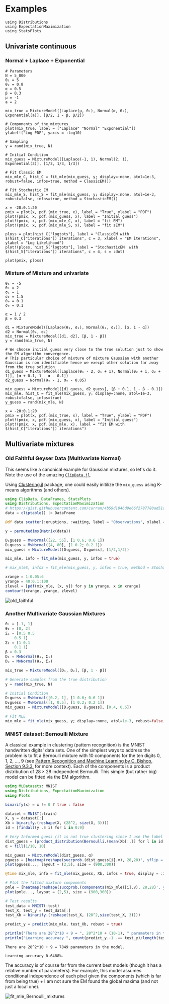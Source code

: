 
# Examples

```@example 1
using Distributions
using ExpectationMaximization
using StatsPlots
```

## Univariate continuous  

### Normal + Laplace + Exponential

```@example 1
# Parameters
N = 5_000
θ₁ = 5
θ₂ = 0.8
α = 0.5
β = 0.3
μ = -1
a = 2

mix_true = MixtureModel([Laplace(μ, θ₁), Normal(α, θ₂), Exponential(a)], [β/2, 1 - β, β/2])

# Components of the mixtures
plot(mix_true, label = ["Laplace" "Normal" "Exponential"])
ylabel!("Log PDF", yaxis = :log10)
```

```@example 1
# Sampling
y = rand(mix_true, N)

# Initial Condition
mix_guess = MixtureModel([Laplace(-1, 1), Normal(2, 1), Exponential(3)], [1/3, 1/3, 1/3])

# Fit Classic EM
mix_mle_C, hist_C = fit_mle(mix_guess, y; display=:none, atol=1e-3, robust=false, infos=true, method = ClassicEM())

# Fit Stochastic EM
mix_mle_S, hist_S = fit_mle(mix_guess, y; display=:none, atol=1e-3, robust=false, infos=true, method = StochasticEM())

x = -20:0.1:20
pmix = plot(x, pdf.(mix_true, x), label = "True", ylabel = "PDF")
plot!(pmix, x, pdf.(mix_guess, x), label = "Initial guess")
plot!(pmix, x, pdf.(mix_mle_C, x), label = "fit EM")
plot!(pmix, x, pdf.(mix_mle_S, x), label = "fit sEM")

ploss = plot(hist_C["logtots"], label = "ClassicEM with $(hist_C["iterations"]) iterations", c = 3, xlabel = "EM iterations", ylabel = "Log Likelihood")
plot!(ploss, hist_S["logtots"], label = "StochasticEM  with $(hist_S["iterations"]) iterations", c = 4, s = :dot)

plot(pmix, ploss)
```

### Mixture of Mixture and univariate

```@example 1
θ₁ = -5
θ₂ = 2
σ₁ = 1
σ₂ = 1.5
θ₀ = 0.1
σ₀ = 0.1

α = 1 / 2
β = 0.3

d1 = MixtureModel([Laplace(θ₁, σ₁), Normal(θ₂, σ₂)], [α, 1 - α])
d2 = Normal(θ₀, σ₀)
mix_true = MixtureModel([d1, d2], [β, 1 - β])
y = rand(mix_true, N)

# We choose initial guess very close to the true solution just to show the EM algorithm convergence.
# This particular choice of mixture of mixture Gaussian with another Gaussian is non identifiable hence we execpt other solution far away from the true solution
d1_guess = MixtureModel([Laplace(θ₁ - 2, σ₁ + 1), Normal(θ₂ + 1, σ₂ + 1)], [α + 0.1, 1 - α - 0.1])
d2_guess = Normal(θ₀ - 1, σ₀ - 0.05)

mix_guess = MixtureModel([d1_guess, d2_guess], [β + 0.1, 1 - β - 0.1])
mix_mle, hist_C = fit_mle(mix_guess, y; display=:none, atol=1e-3, robust=false, infos=true)
y_guess = rand(mix_mle, N)

x = -20:0.1:20
pmix = plot(x, pdf.(mix_true, x), label = "True", ylabel = "PDF")
plot!(pmix, x, pdf.(mix_guess, x), label = "Initial guess")
plot!(pmix, x, pdf.(mix_mle, x), label = "fit EM with $(hist_C["iterations"]) iterations")
```

## Multivariate mixtures

### Old Faithful Geyser Data (Multivariate Normal)

This seems like a canonical example for Gaussian mixtures, so let's do it. Note the use of the amazing [`ClipData.jl`](https://github.com/pdeffebach/ClipData.jl).

Using [Clustering.jl](https://juliastats.org/Clustering.jl/dev/index.html) package, one could easily initilize the `mix_guess` using K-means algorithms (and others).

```julia
using ClipData, DataFrames, StatsPlots
using Distributions, ExpectationMaximization
# https://gist.githubusercontent.com/curran/4b59d1046d9e66f2787780ad51a1cd87/raw/9ec906b78a98cf300947a37b56cfe70d01183200/data.tsv
data = cliptable() |> DataFrame

@df data scatter(:eruptions, :waiting, label = "Observations", xlabel = "Duration of the eruption (min)", ylabel = " Duration until the next eruption (min)")

y = permutedims(Matrix(data))

D₁guess = MvNormal([22, 55], [1 0.6; 0.6 1])
D₂guess = MvNormal([4, 80], [1 0.2; 0.2 1])
mix_guess = MixtureModel([D₁guess, D₂guess], [1/2,1/2])

mix_mle, info = fit_mle(mix_guess, y, infos = true)

# mix_mleS, infoS = fit_mle(mix_guess, y, infos = true, method = StochasticEM())

xrange = 1:0.05:6
yrange = 40:0.1:100
zlevel = [pdf(mix_mle, [x, y]) for y in yrange, x in xrange]
contour!(xrange, yrange, zlevel)
```

![old_faithful](https://user-images.githubusercontent.com/46794064/227059681-53e08e6d-8a77-4f52-b1dc-50e3e3794763.svg)

### Another Multivariate Gaussian Mixtures

```julia
θ₁ = [-1, 1]
θ₂ = [0, 2]
Σ₁ = [0.5 0.5
    0.5 1]
Σ₂ = [1 0.1
    0.1 1]
β = 0.3
D₁ = MvNormal(θ₁, Σ₁)
D₂ = MvNormal(θ₂, Σ₂)

mix_true = MixtureModel([D₁, D₂], [β, 1 - β])

# Generate samples from the true distribution
y = rand(mix_true, N)

# Initial Condition
D₁guess = MvNormal([0.2, 1], [1 0.6; 0.6 1])
D₂guess = MvNormal([1, 0.5], [1 0.2; 0.2 1])
mix_guess = MixtureModel([D₁guess, D₂guess], [0.4, 0.6])

# Fit MLE
mix_mle = fit_mle(mix_guess, y; display=:none, atol=1e-3, robust=false, infos=false)
```

### MNIST dataset: Bernoulli Mixture

A classical example in clustering (pattern recognition) is the MNIST handwritten digits' data sets.
One of the simplest ways to address the problem is to fit a Bernoulli mixture with 10 components for the ten digits 0, 1, 2, ..., 9 (see [Pattern Recognition and Machine Learning by C. Bishop, Section 9.3.3.](https://d1wqtxts1xzle7.cloudfront.net/30428242/bg0137-libre.pdf?1390888009=&response-content-disposition=inline%3B+filename%3DPattern_recognition_and_machine_learning.pdf&Expires=1679414339&Signature=fEpdcg3ZXYvfcSTtQBe6pF2UqhlrEV2hG0~djNJrglRKQRmt3iYE1OmgoEO0byuCs5HNRLFXKqKNs7l5ry-1pLTzMU87W8QqU8zn0STVozwWL-T2Yd-dmEjw-f8bbrvoq5WOzcUfj25MxLCfJRx66Q~zJwNDJYYnFeAyYFJdWnfPBf3GsR7nR6GYCQH~qvLfzGh~zOYHa7Gmr3yvz9mkjWFWMM4pAikNTmmw6F~N1rqXra2ZIL4kQqvfG-WjU-j0G5TdItSYn2FfoLcXPHXvA1nLfTB2vY5sGY8YKgFqez-~eQKt72diTZZnKNBJKnnnbZ0iWJzuTqzsqi2C4hVpLQ__&Key-Pair-Id=APKAJLOHF5GGSLRBV4ZA) for more context).
Each of the components is a product distribution of $28\times 28$ independent Bernoulli. This simple (but rather big) model can be fitted via the EM algorithm.

```julia
using MLDatasets: MNIST
using Distributions, ExpectationMaximization
using Plots

binarify(x) = x != 0 ? true : false

dataset = MNIST(:train)
X, y = dataset[:]
Xb = binarify.(reshape(X, (28^2, size(X, 3))))
id = [findall(y .∈ i) for i in 0:9]

# Very Informed guess (it is not true clustering since I use the label for the initial condition (IC). It also works good with other not too far IC )
dist_guess = [product_distribution(Bernoulli.(mean(Xb[:,l] for l in id[i]))) for i in eachindex(id)]
α = fill(1/10, 10)

mix_guess = MixtureModel(dist_guess, α)
pguess = [heatmap(reshape(succprob.(dist_guess[i].v), 28,28)', yflip = :true, cmap = :grays, clims = (0,1), ticks = :none) for i in eachindex(id)]
plot(pguess..., layout = (2,5), size = (900,300))

@time mix_mle, info = fit_mle(mix_guess, Xb, infos = true, display = :iter, robust = true)

# Plot the fitted mixture components
pmle = [heatmap(reshape(succprob.(components(mix_mle)[i].v), 28,28)', yflip = :true, cmap = :grays, clims = (0,1), ticks = :none) for i in eachindex(id)]
plot(pmle..., layout = (2,5), size = (900,300))

# Test results
test_data = MNIST(:test)
test_X, test_y = test_data[:]
test_Xb = binarify.(reshape(test_X, (28^2,size(test_X, 3))))

predict_y = predict(mix_mle, test_Xb, robust = true)

println("There are 28^2*10 + 9 = ", 28^2*10 + (10-1), " parameters in the model.")
println("Learning accuracy ", count(predict_y.-1 .== test_y)/length(test_y), "%.")
```

```jldoctest
There are 28^2*10 + 9 = 7849 parameters in the model.

Learning accuracy 0.6488%.
```

The accuracy is of course far from the current best models (though it has a relative number of parameters). For example, this model assumes conditional independence of each pixel given the components (which is far from being true) + I am not sure the EM found the global maxima (and not just a local one).

![fit_mle_Bernoulli_mixtures](https://user-images.githubusercontent.com/46794064/227059598-1ae0ec10-b802-40ef-bc85-ffbdafbf276e.svg)
